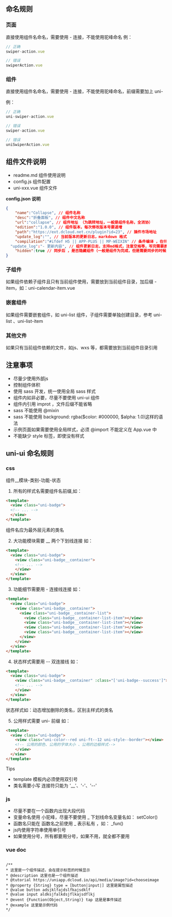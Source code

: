 
## 命名规则
### 页面
直接使用组件名命名，需要使用 - 连接，不能使用驼峰命名
例：
```javascript
// 正确
swiper-action.vue

// 错误
swiperAction.vue

```

### 组件 
直接使用组件名命名，需要使用 - 连接，不能使用驼峰命名，前缀需要加上 uni- 

例：
```javascript
// 正确
uni-swiper-action.vue

// 错误
swiper-action.vue

// 错误
uniSwiperAction.vue
```


## 组件文件说明
- readme.md 组件使用说明
- config.js 组件配置
- uni-xxx.vue 组件文件

**config.json 说明**
```json
{
	"name":"Collapse", // 组件名称
	"desc":"折叠面板", // 组件中文名称
	"url":"collapse", // 组件地址 （为跳转地址，一般是组件名称，全消协）
	"edition":"1.0.0", // 组件版本，每次修改版本号要递增
	"path":"https://ext.dcloud.net.cn/plugin?id=23", // 插件市场地址
	"update_log":"", // 当前版本的更新日志，markdown 格式
	"compilation":"#ifdef H5 || APP-PLUS || MP-WEIXIN" // 条件编译 ，在什么平台使用，或者在什么平台不使用这个组件
  "update_log":"- 更新内容", // 组件更新日志，支持md格式，注意空格等，写完需要原样粘贴到 md 文件验证是否格式错误
	"hidden":true // 同步后 ，是否隐藏组件（一般是组件为完成，但是需要同步的时候，需要设置为 true ，正常情况不需要写这个参数）
}

```

### 子组件
如果组件依赖子组件且只有当前组件使用，需要放到当前组件目录，加后缀 -item，如：uni-calendar-item.vue

### 嵌套组件
如果组件需要嵌套组件，如 uni-list 组件，子组件需要单独创建目录，参考 uni-list 、uni-list-item

### 其他文件
如果只有当前组件依赖的文件，如js、wxs 等，都需要放到当前组件目录引用



## 注意事项
- 尽量少使用外部js
- 控制组件体积 
- 使用 sass 开发，统一使用全局 sass 样式
- 组件内如非必要，尽量不要使用 uni-ui 组件
- 组件内引用 improt ，文件后缀不能省略
- sass 不能使用 @mixin
- sass 不能使用 background: rgba($color: #000000, $alpha: 1.0)这样的语法
- 示例页面如果需要使用全局样式，必须 @import 不能定义在 App.vue 中
- 不能缺少 style 标签，即使没有样式
## uni-ui 命名规则

### css 
组件__模块-类别-功能-状态
1. 所有的样式名需要组件名前缀,如：
```html
<template>
  <view class="uni-badge">
  <!-- ... -->
  </view>
</template>

```
组件名应为最外层元素的类名

2. 大功能模块需要 __ 两个下划线连接 如：
```html
<template>
  <view class="uni-badge">
    <view class="uni-badge__container">
    <!-- ... -->
    </view>
  </view>
</template>

```

3. 功能细节需要用 - 连接线连接 如：

```html
<template>
  <view class="uni-badge">
    <view class="uni-badge__container">
      <view class="uni-badge__container-list">
        <view class="uni-badge__container-list-item"></view>
        <view class="uni-badge__container-list-item"></view>
        <view class="uni-badge__container-list-item"></view>
        <view class="uni-badge__container-list-item"></view>
      </view>
    </view>
  </view>
</template>

```

4. 状态样式需要用 -- 双连接线 如：

```html
<template>
  <view class="uni-badge">
    <view class="uni-badge__container" :class="['uni-badge--success']">
    <!-- ... -->
    </view>
  </view>
</template>

```
状态样式如：动态增加删除的类名，区别主样式的类名

5. 公用样式需要 uni- 前缀 如：

```html
<template>
  <view class="uni-badge">
    <view class="uni-color--red uni-ft--12 uni-style--border"></view>
    <!-- 公用的颜色、公用的字体大小 、公用的边框样式-->
    </view>
  </view>
</template>

```

Tips
- template 模板内必须使用双引号
- 类名需要小写 连接符只能为 '__'、'-'、'--'

### js

- 尽量不要在一个函数内出现大段代码
- 变量命名使用 小驼峰，尽量不要使用 _ 下划线命名变量名如： setColor()
- 函数名只能在 函数名之前使用 _ 表示私有 ，如： _fun()
- js内使用字符串使用单引号
- 如果使用分号，所有都要用分号，如果不用，就全都不要用



### vue doc
```javasceipr

/**  
* 这里是一个组件描述，会在提示标签的时候显示  
* @description 这里也是一个组件描述  
* @tutorial https://uniapp.dcloud.io/api/media/image?id=chooseimage  
* @property {String} type = [button|input|] 这里是属性描述	
* @value button adsjklfajdslfkajsdklf
* @value input aldksjfalkdsjflkajsdflkj
* @event {Function(Object,String)} tap 这是是事件描述   
* @example 这里是示例代码 
*/

```